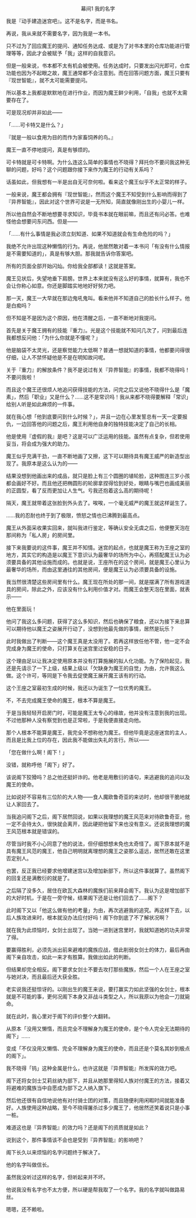 <p align="center">幕间1 我的名字</p>

我是『动手建造迷宫吧』。这不是名字，而是书名。

再说，我从来就不需要名字，因为我是一本书。

只不过为了回应魔王的提问、通知任务达成、或是为了对书本里的仓库功能进行管理等等，因此才会被赋予「我」这样的自我意识。

但是一般来说，书本都不太有机会被使用。任务达成时，只要发出闪光即可，仓库功能也因为不起眼之故，魔王通常都不会注意到。而在回答问题方面，魔王只要有『现世智能』，就不太可能需要提问。

所以基本上我都是默默地在进行作业，而因为魔王鲜少利用，「自我」也就不太需要存在了。

可是现况却并非如此——

「……可卡特又是什么？」

『就是一般以食用为目的而作为家畜饲养的鸟。』

魔王一直不停地提问，真是有够烦的。

可卡特就是可卡特啊。为什么连这么简单的事情也不晓得？拜托你不要问我这种无聊的问题，好吗？这个问题跟你接下来作为魔王的行动有关系吗？

话虽如此，但我想有一半是出自无可奈何啦。看来这个魔王似乎不太正常的样子。

一般来说，魔王都会拥有『现世智能』，然而这个魔王不知受到什么影响而得到了『异界智能』，因此对这个世界可说是一无所知，简直就像刚出生的小婴儿一样。

所以他自然会不断地想要寻求知识，毕竟书本就在眼前嘛，而且还有问必答。也难怪他会想要问东问西。但是——

「……有什么事情是我必须立刻知道、如果不知道就会有生命危险的吗？」

我绝不允许出现这种懒惰的行为。再说，他居然敢对着一本书问「有没有什么情报是不需要知道的」，真是有够大胆。那我就告诉你答案吧。

所有的页面全部开始闪灿。你给我全部都读！这就是答案。

魔王见状后，失望地垂下肩膀。世界上本来就没有这么好的事情，就算有，我也不会让你称心如意。你还是脚踏实地地好好努力吧。

那一天，魔王一大早就在那边鬼吼鬼叫。看来他并不知道自己的脸长什么样子。他是白痴吗？

但不知是不是因为这个原因，他在清醒之后，一直不断地对我提问。

首先是关于魔王拥有的技能『重力』。光是这个技能就不知问几次了，问到最后连我都想反问他：「为什么你就是不懂呢？」

他是脑袋不太灵光，还是察觉能力太低啊？普通一想就知道的事情，他都要问得很仔细，让人不禁怀疑他是不是在明知故问呢。

关于『重力』的解放条件？我不是说过有关『异界智能』的事情，我都不晓得吗！不要问我啦！

而且这个魔王还很烦人地追问获得技能的方法，问完之后又说他不晓得什么是「魔素」，然后「职业」又是什么？……这不是常识吗！我从来都不晓得要解释「常识」给别人听是如此麻烦的一件事。

就在我心想「他到底要问到什么时候？」，并且一边在心里发誓总有一天一定要报仇，一边回答他的问题之后，魔王利用他自身的独特技能决定了自己的长相。

他是使用『虚假的我』是吧？这是可以广泛运用的技能。虽然有点复杂，但若使用妥当，将会成为强大的助力。

魔王似乎充满干劲，一直不断地画了又擦，这下可以期待具有魔王威严的新造型出现了。我原本是这么认为的——

结果没想到他画出来的成品，就只是脸上有三个圆圈的埴轮脸，这种图连三岁小孩都会画好不好。而且他还把椭圆形的轮廓拿捏得恰到好处，眼睛与嘴巴也画成美丽的正圆型，看了反而更加让人生气。亏我还抱着这么高的期待呢！

隔天，魔王就带着这张脸到外头去了。唉唉，一个毫无威严的魔王就这样诞生了。

……我的忍耐也终于到了极限，愤怒之情也已沸腾到最高点。

魔王从外面采收果实回来，就叫我进行鉴定，等确认安全无虞之后，他便整天泡在那间称为「私人房」的房间里。

接下来我要说的这件事，魔王并不知情。迷宫的起点，也就是魔王称为王座之室的地方，其实它的构造是以魔王下意识认为最奢华的场所为中心，再搭配魔王认为必须要具备的其他设施而成的。也就是说，王座所在的这个房间，就是魔王心里认为最奢华的场所，而由这里通往的其他房间，便是魔王认为必须要具备的设施。

我当然很清楚这些房间里有什么。魔王现在所处的那一间，就是摆满了所有游戏道具的房间，除此之外，应该没有什么利用价值才对。而魔王会整天泡在里面，就表示——

他在里面玩！

他问了我这么多问题，获得了这么多知识，然后也确保了粮食，还以为接下来总算可以期待他以魔王之姿展开行动了，没想到他最先做的事情，居然是玩乐？

此时我做出了判断——这个魔王真是太没用了。若再这样放任他不管，他一定不会完成身为魔王的使命，只打算关在迷宫里过安稳的日子。

这个理由足以让我决定使用原本并没有打算施展的拟人化功能。为了保险起见，我还是先请示了一下上级，结果上级以「欠缺身为魔王的自觉」为由，允许我这么做。这个许可，等同是下令我去促使魔王展开魔王该有的行动。

这个王座之室最初生成的时候，我还以为诞生了一位优秀的魔王。

不，不去完成魔王使命的魔王，根本不算是魔王。

于是当我轻轻开启房门时，可能是魔王太专心的缘故，他并没有注意到我的出现。不过他那种人没有察觉到也是正常啦，于是我便直接走向他。

那个人根本不能算是魔王，我完全不想称他为魔王。但他毕竟是这座迷宫的主人，而且是比我上位的存在，因此我不能做出失礼的言行。所以——

「您在做什么啊！阁下！」

没错，就称呼他「阁下」好了。

该说阁下狡猾吗？总之他还挺奸诈的。他老是用敷衍的语句，来逃避我的追问以及魔王的使命。

比如说好不容易有三位阶的大人物——食人魔欧鲁奇亚的来访时，他却很干脆地就让人家回去了。

当我追问阁下之后，阁下居然回说，如果以我理想的魔王风范来对待欧鲁奇亚，他一定不会待太久，很快就会离开，因此硬把他留下来也没有意义。还说我理想的魔王风范根本就是错误的。

尽管当时我不小心同意了他的说法，但仔细想想未免也太奇怪了。阁下原本就不是具有魔王风范的魔王，他自己明明就离理想的魔王之姿那么遥远，居然还敢在这里否定别人。

也罢，反正我已经要求他增建迷宫以及增加新部下，所以这件事就算了。虽然阁下的回复还是满敷衍的就是了。

之后隔了没多久，居住在欧瓦大森林的魔族们前来拜会阁下。我认为这是增加部下的大好时机，于是在一旁守候，结果阁下还是让他们回去了……阁下？

此时阁下又以「他这么做有他的考量」为由，再次逃避我的追究。再这样下去，以后人族攻进来时，根本就没办法应付好吗！阁下你到底了不了解状况啊？

就在我为此烦恼时，女剑士出现了。当她一进到迷宫里时，我就知道她的功夫非常了得。

要赢得胜利，必须先派出前来避难的魔族应战，借此削弱女剑士的体力，最后再由阁下亲自攻击，如此一来才有胜算。我做出如此的判断。

但结果却完全相反。阁下要求女剑士不要去攻打那些魔族，然后一个人在王座之室与她对决，而且最后还大获全胜。

老实说我还挺惊讶的。以刚出生的魔王来说，要打赢实力如此坚强的女剑士，根本就是不可能的事，更何况阁下本身又非战斗类型之人，所以我原以为他会一刀就毙命。

就在此时，我心里对于阁下的评价整个大翻转。

从原本「没用又懒惰，而且完全不理解身为魔王的使命，是个令人完全无法期待的阁下」……

变成「不仅没用又懒惰、完全不理解身为魔王的使命，而且还是个莫名其妙到极点的阁下」。

我不晓得「钨」这种金属是什么，也许这就是『异界智能』所发挥的效力吧。

阁下还将女剑士艾莉丝纳为部下，并且从她那里得知人族对付魔王的方法，接着又将避难的魔族当中自愿成为部下之人纳入旗下。

然后他还很有自信地说他有对付骑士团的对策，而且随便利用闲暇时间就能准备好。人族使用这种战略，至今不晓得屠杀过多少魔王了，他居然还笑着说只是小事一桩。

难道这也是『异界智能』的效力吗？还是阁下的资质就是如此？

说到这个，那件事情该不会也是受到『异界智能』的影响吧？

阁下长久以来烦恼的名字问题终于解决了。

他的名字叫做信长。

虽然我没听过这样的名字，但听起来并不坏。

他说我没有名字也不太方便，所以硬是帮我取了一个名字。我的名字就叫做路易丝。

嗯嗯，还不赖啦。

